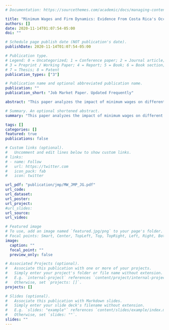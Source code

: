 ```yaml
---
# Documentation: https://sourcethemes.com/academic/docs/managing-content/

title: "Minimum Wages and Firm Dynamics: Evidence From Costa Rica's Occupation-Based System"
authors: []
date: 2020-11-14T01:07:54-05:00
doi: ""

# Schedule page publish date (NOT publication's date).
publishDate: 2020-11-14T01:07:54-05:00

# Publication type.
# Legend: 0 = Uncategorized; 1 = Conference paper; 2 = Journal article;
# 3 = Preprint / Working Paper; 4 = Report; 5 = Book; 6 = Book section;
# 7 = Thesis; 8 = Patent
publication_types: ["3"]

# Publication name and optional abbreviated publication name.
publication: ""
publication_short: "Job Market Paper. Updated Frequently"

abstract: "This paper analyzes the impact of minimum wages on different margins of firm dynamics using Costa Rica's occupation-specific minimum wage setting. To this purpose, I assemble rich administrative data covering the universe of workers and firms in the 2006-2017 period to construct firm-level exposure measures to the minimum wage policy, and estimate the impact of differential exposure to the minimum wage on firm outcomes at several year horizons. The analysis yields two important results: First, minimum wages induce firms to increase their labor shares, but with a negative and persistent impact on their profitability. The positive effect on the labor shares moderates as firms reduce their employment levels and expand their capital stocks. Second, raising minimum wages increases firm exit and lowers firm entry, with an estimated adverse effect on employment of 0.8 percent due to the missing entrants associated with the policy."

# Summary. An optional shortened abstract.
summary: "This paper analyzes the impact of minimum wages on different margins of firm dynamics using Costa Rica's occupation-specific minimum wage setting. To this purpose, I assemble rich administrative data covering the universe of workers and firms in the 2006-2017 period to construct firm-level exposure measures to the minimum wage policy, and estimate the impact of differential exposure to the minimum wage on firm outcomes at several year horizons. The analysis yields two important results: First, minimum wages induce firms to increase their labor shares, but with a negative and persistent impact on their profitability. The positive effect on the labor shares moderates as firms reduce their employment levels and expand their capital stocks. Second, raising minimum wages increases firm exit and lowers firm entry, with an estimated adverse effect on employment of 0.8 percent due to the missing entrants associated with the policy."

tags: []
categories: []
featured: true
publications: false

# Custom links (optional).
#   Uncomment and edit lines below to show custom links.
# links:
# - name: Follow
#   url: https://twitter.com
#   icon_pack: fab
#   icon: twitter

url_pdf: "publication/jmp/MW_JMP_JG.pdf"
url_code:
url_dataset:
url_poster:
url_project:
#url_slides:
url_source:
url_video:

# Featured image
# To use, add an image named `featured.jpg/png` to your page's folder.
# Focal points: Smart, Center, TopLeft, Top, TopRight, Left, Right, BottomLeft, Bottom, BottomRight.
image:
  caption: ""
  focal_point: ""
  preview_only: false

# Associated Projects (optional).
#   Associate this publication with one or more of your projects.
#   Simply enter your project's folder or file name without extension.
#   E.g. `internal-project` references `content/project/internal-project/index.md`.
#   Otherwise, set `projects: []`.
projects: []

# Slides (optional).
#   Associate this publication with Markdown slides.
#   Simply enter your slide deck's filename without extension.
#   E.g. `slides: "example"` references `content/slides/example/index.md`.
#   Otherwise, set `slides: ""`.
slides: ""
---
```

